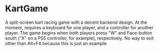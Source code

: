 # KartGame
A split-screen kart racing game with a decent backend design.  At the moment, requires a keyboard for one player, and a controller for another player.  The game begins when both players press "W" and Face-button south ("X" on a PS5 controller, for example), respectively.  No way to exit other than Alt+F4 because this is just an example.
